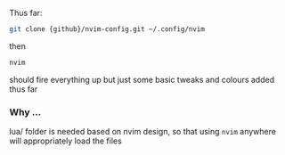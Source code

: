 Thus far:

```bash
git clone {github}/nvim-config.git ~/.config/nvim
```
then 

```bash
nvim 
```
should fire everything up but just some basic tweaks and colours added thus far

### Why ...

lua/ folder is needed based on nvim design, so that using `nvim` anywhere will appropriately load the files

